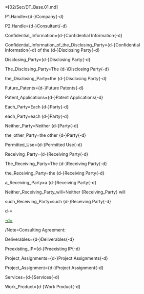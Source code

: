 =[02/Sec/DT_Base.01.md]

P1.Handle={d-}Company{-d}

P2.Handle={d-}Consultant{-d}

Confidential_Information={d-}Confidential Information{-d}

Confidential_Information_of_the_Disclosing_Party={d-}Confidential Information{-d} of the {d-}Disclosing Party{-d}

Disclosing_Party={d-}Disclosing Party{-d}

The_Disclosing_Party=The {d-}Disclosing Party{-d}

the_Disclosing_Party=the {d-}Disclosing Party{-d}

Future_Patents={d-}Future Patents{-d}

Patent_Applications={d-}Patent Applications{-d}

Each_Party=Each {d-}Party{-d}

each_Party=each {d-}Party{-d}

Neither_Party=Neither {d-}Party{-d}

the_other_Party=the other {d-}Party{-d}

Permitted_Use={d-}Permitted Use{-d}

Receiving_Party={d-}Receiving Party{-d}

The_Receiving_Party=The {d-}Receiving Party{-d}

the_Receiving_Party=the {d-}Receiving Party{-d}

a_Receiving_Party=a {d-}Receiving Party{-d}

Neither_Receiving_Party_will=Neither {Receiving_Party} will

such_Receiving_Party=such {d-}Receiving Party{-d}

d-=<a href="https://github.com/CommonAccord/Org/blob/master/Doc/02/Sec/DT_Consult.01.md"><font color="green">

-d=</font></a>

/Note=Consulting Agreement:

Deliverables={d-}Deliverables{-d}

Preexisting_IP={d-}Preexisting IP{-d}

Project_Assignments={d-}Project Assignments{-d}

Project_Assignment={d-}Project Assignment{-d}

Services={d-}Services{-d}

Work_Product={d-}Work Product{-d}